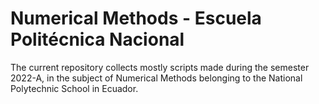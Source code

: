 # Numerical Methods - Escuela Politécnica Nacional

The current repository collects mostly scripts made during the semester 2022-A, in the subject of Numerical Methods belonging to the National Polytechnic School in Ecuador.


